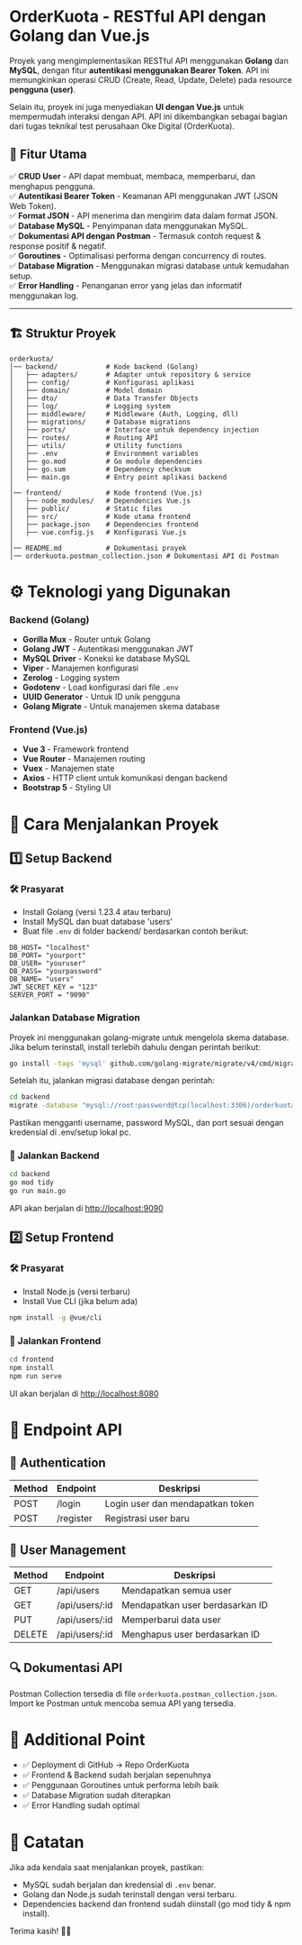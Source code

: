 # OrderKuota - RESTful API dengan Golang dan Vue.js

Proyek yang mengimplementasikan RESTful API menggunakan **Golang** dan **MySQL**, dengan fitur **autentikasi menggunakan Bearer Token**. API ini memungkinkan operasi CRUD (Create, Read, Update, Delete) pada resource **pengguna (user)**.  

Selain itu, proyek ini juga menyediakan **UI dengan Vue.js** untuk mempermudah interaksi dengan API. API ini dikembangkan sebagai bagian dari tugas teknikal test perusahaan Oke Digital (OrderKuota).

## 🎯 Fitur Utama  
✅ **CRUD User** - API dapat membuat, membaca, memperbarui, dan menghapus pengguna.  
✅ **Autentikasi Bearer Token** - Keamanan API menggunakan JWT (JSON Web Token).  
✅ **Format JSON** - API menerima dan mengirim data dalam format JSON.  
✅ **Database MySQL** - Penyimpanan data menggunakan MySQL.  
✅ **Dokumentasi API dengan Postman** - Termasuk contoh request & response positif & negatif.  
✅ **Goroutines** - Optimalisasi performa dengan concurrency di routes.  
✅ **Database Migration** - Menggunakan migrasi database untuk kemudahan setup.  
✅ **Error Handling** - Penanganan error yang jelas dan informatif menggunakan log.  

---

## 🏗️ Struktur Proyek  

```plaintext
orderkuota/
│── backend/            # Kode backend (Golang)
│   ├── adapters/       # Adapter untuk repository & service
│   ├── config/         # Konfigurasi aplikasi
│   ├── domain/         # Model domain
│   ├── dto/            # Data Transfer Objects
│   ├── log/            # Logging system
│   ├── middleware/     # Middleware (Auth, Logging, dll)
│   ├── migrations/     # Database migrations
│   ├── ports/          # Interface untuk dependency injection
│   ├── routes/         # Routing API
│   ├── utils/          # Utility functions
│   ├── .env            # Environment variables
│   ├── go.mod          # Go module dependencies
│   ├── go.sum          # Dependency checksum
│   ├── main.go         # Entry point aplikasi backend
│
│── frontend/           # Kode frontend (Vue.js)
│   ├── node_modules/   # Dependencies Vue.js
│   ├── public/         # Static files
│   ├── src/            # Kode utama frontend
│   ├── package.json    # Dependencies frontend
│   ├── vue.config.js   # Konfigurasi Vue.js
│
│── README.md           # Dokumentasi proyek
│── orderkuota.postman_collection.json # Dokumentasi API di Postman
```

# ⚙️ Teknologi yang Digunakan

### Backend (Golang)  
- **Gorilla Mux** - Router untuk Golang  
- **Golang JWT** - Autentikasi menggunakan JWT  
- **MySQL Driver** - Koneksi ke database MySQL  
- **Viper** - Manajemen konfigurasi  
- **Zerolog** - Logging system  
- **Godotenv** - Load konfigurasi dari file `.env`  
- **UUID Generator** - Untuk ID unik pengguna  
- **Golang Migrate** - Untuk manajemen skema database  

### Frontend (Vue.js)  
- **Vue 3** - Framework frontend  
- **Vue Router** - Manajemen routing  
- **Vuex** - Manajemen state  
- **Axios** - HTTP client untuk komunikasi dengan backend  
- **Bootstrap 5** - Styling UI 

# 🚀 Cara Menjalankan Proyek

## 1️⃣ Setup Backend

### 🛠 Prasyarat
- Install Golang (versi 1.23.4 atau terbaru)
- Install MySQL dan buat database 'users'
- Buat file `.env` di folder backend/ berdasarkan contoh berikut:

```plaintext
DB_HOST= "localhost"
DB_PORT= "yourport"
DB_USER= "youruser"
DB_PASS= "yourpassword"
DB_NAME= "users"
JWT_SECRET_KEY = "123"
SERVER_PORT = "9090"
```
### Jalankan Database Migration

Proyek ini menggunakan golang-migrate untuk mengelola skema database. Jika belum terinstall, install terlebih dahulu dengan perintah berikut:

```sh
go install -tags 'mysql' github.com/golang-migrate/migrate/v4/cmd/migrate@latest
```

Setelah itu, jalankan migrasi database dengan perintah:

```sh
cd backend
migrate -database "mysql://root:password@tcp(localhost:3306)/orderkuota" -path migrations up
```

Pastikan mengganti username, password MySQL, dan port sesuai dengan kredensial di .env/setup lokal pc.

### 🚀 Jalankan Backend
```sh
cd backend
go mod tidy
go run main.go
```
API akan berjalan di [http://localhost:9090](http://localhost:9090)

## 2️⃣ Setup Frontend

### 🛠 Prasyarat
- Install Node.js (versi terbaru)
- Install Vue CLI (jika belum ada)

```sh
npm install -g @vue/cli
```

### 🚀 Jalankan Frontend
```sh
cd frontend
npm install
npm run serve
```
UI akan berjalan di [http://localhost:8080](http://localhost:8080)

# 📌 Endpoint API

## 🔐 Authentication

| Method | Endpoint             | Deskripsi                             |
|--------|----------------------|---------------------------------------|
| POST   | /login      | Login user dan mendapatkan token      |
| POST   | /register   | Registrasi user baru                  |

## 👤 User Management

| Method | Endpoint             | Deskripsi                             |
|--------|----------------------|---------------------------------------|
| GET    | /api/users           | Mendapatkan semua user                |
| GET    | /api/users/:id      | Mendapatkan user berdasarkan ID       |
| PUT    | /api/users/:id      | Memperbarui data user                 |
| DELETE | /api/users/:id      | Menghapus user berdasarkan ID          |

## 🔍 Dokumentasi API
Postman Collection tersedia di file `orderkuota.postman_collection.json`. Import ke Postman untuk mencoba semua API yang tersedia.

# 🌟 Additional Point
- ✅ Deployment di GitHub → Repo OrderKuota
- ✅ Frontend & Backend sudah berjalan sepenuhnya
- ✅ Penggunaan Goroutines untuk performa lebih baik
- ✅ Database Migration sudah diterapkan
- ✅ Error Handling sudah optimal

# 🎯 Catatan
Jika ada kendala saat menjalankan proyek, pastikan:
- MySQL sudah berjalan dan kredensial di `.env` benar.
- Golang dan Node.js sudah terinstall dengan versi terbaru.
- Dependencies backend dan frontend sudah diinstall (go mod tidy & npm install).

Terima kasih! 🚀🔥